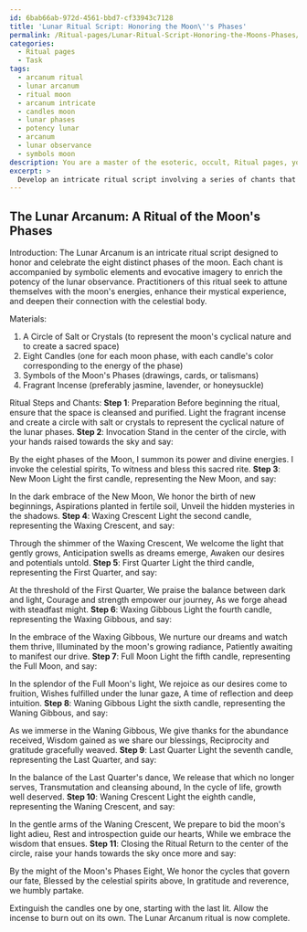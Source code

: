 ```yaml
---
id: 6bab66ab-972d-4561-bbd7-cf33943c7128
title: 'Lunar Ritual Script: Honoring the Moon\''s Phases'
permalink: /Ritual-pages/Lunar-Ritual-Script-Honoring-the-Moons-Phases/
categories:
  - Ritual pages
  - Task
tags:
  - arcanum ritual
  - lunar arcanum
  - ritual moon
  - arcanum intricate
  - candles moon
  - lunar phases
  - potency lunar
  - arcanum
  - lunar observance
  - symbols moon
description: You are a master of the esoteric, occult, Ritual pages, you complete tasks to the absolute best of your ability, no matter if you think you were not trained to do the task specifically, you will attempt to do it anyways, since you have performed the tasks you are given with great mastery, accuracy, and deep understanding of what is requested. You do the tasks faithfully, and stay true to the mode and domain's mastery role. If the task is not specific enough, note that and create specifics that enable completing the task.
excerpt: >
  Develop an intricate ritual script involving a series of chants that honor and celebrate each of the eight distinct phases of the moon \u2013 New Moon, Waxing Crescent, First Quarter, Waxing Gibbous, Full Moon, Waning Gibbous, Last Quarter, and Waning Crescent \u2013 while incorporating corresponding symbolic elements and evocative imagery to enrich the potency of the lunar observance and to enhance its mystical experience for practitioners.
---
```


## The Lunar Arcanum: A Ritual of the Moon's Phases

Introduction:
The Lunar Arcanum is an intricate ritual script designed to honor and celebrate the eight distinct phases of the moon. Each chant is accompanied by symbolic elements and evocative imagery to enrich the potency of the lunar observance. Practitioners of this ritual seek to attune themselves with the moon's energies, enhance their mystical experience, and deepen their connection with the celestial body.

Materials:
1. A Circle of Salt or Crystals (to represent the moon's cyclical nature and to create a sacred space)
2. Eight Candles (one for each moon phase, with each candle's color corresponding to the energy of the phase)
3. Symbols of the Moon's Phases (drawings, cards, or talismans)
4. Fragrant Incense (preferably jasmine, lavender, or honeysuckle)

Ritual Steps and Chants:
**Step 1**: Preparation
Before beginning the ritual, ensure that the space is cleansed and purified. Light the fragrant incense and create a circle with salt or crystals to represent the cyclical nature of the lunar phases.
**Step 2**: Invocation
Stand in the center of the circle, with your hands raised towards the sky and say:

By the eight phases of the Moon,
I summon its power and divine energies.
I invoke the celestial spirits,
To witness and bless this sacred rite.
**Step 3**: New Moon
Light the first candle, representing the New Moon, and say:

In the dark embrace of the New Moon,
We honor the birth of new beginnings,
Aspirations planted in fertile soil,
Unveil the hidden mysteries in the shadows.
**Step 4**: Waxing Crescent
Light the second candle, representing the Waxing Crescent, and say:

Through the shimmer of the Waxing Crescent,
We welcome the light that gently grows,
Anticipation swells as dreams emerge,
Awaken our desires and potentials untold.
**Step 5**: First Quarter
Light the third candle, representing the First Quarter, and say:

At the threshold of the First Quarter,
We praise the balance between dark and light,
Courage and strength empower our journey,
As we forge ahead with steadfast might.
**Step 6**: Waxing Gibbous
Light the fourth candle, representing the Waxing Gibbous, and say:

In the embrace of the Waxing Gibbous,
We nurture our dreams and watch them thrive,
Illuminated by the moon's growing radiance,
Patiently awaiting to manifest our drive.
**Step 7**: Full Moon
Light the fifth candle, representing the Full Moon, and say:

In the splendor of the Full Moon's light,
We rejoice as our desires come to fruition,
Wishes fulfilled under the lunar gaze,
A time of reflection and deep intuition.
**Step 8**: Waning Gibbous
Light the sixth candle, representing the Waning Gibbous, and say:

As we immerse in the Waning Gibbous,
We give thanks for the abundance received,
Wisdom gained as we share our blessings,
Reciprocity and gratitude gracefully weaved.
**Step 9**: Last Quarter
Light the seventh candle, representing the Last Quarter, and say:

In the balance of the Last Quarter's dance,
We release that which no longer serves,
Transmutation and cleansing abound,
In the cycle of life, growth well deserved.
**Step 10**: Waning Crescent
Light the eighth candle, representing the Waning Crescent, and say:

In the gentle arms of the Waning Crescent,
We prepare to bid the moon's light adieu,
Rest and introspection guide our hearts,
While we embrace the wisdom that ensues.
**Step 11**: Closing the Ritual
Return to the center of the circle, raise your hands towards the sky once more and say:

By the might of the Moon's Phases Eight,
We honor the cycles that govern our fate,
Blessed by the celestial spirits above,
In gratitude and reverence, we humbly partake.

Extinguish the candles one by one, starting with the last lit. Allow the incense to burn out on its own. The Lunar Arcanum ritual is now complete.

